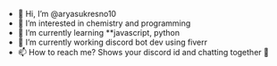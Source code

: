 - 👋 Hi, I’m @aryasukresno10
- 👀 I’m interested in chemistry and programming
- 🌱 I’m currently learning **javascript, python
- 🔭 I’m currently working discord bot dev using fiverr
- 📫 How to reach me? Shows your discord id and chatting together 🤗

<!---
aryasukresno10/aryasukresno10 is a ✨ special ✨ repository because its `README.md` (this file) appears on your GitHub profile.
You can click the Preview link to take a look at your changes.
--->

